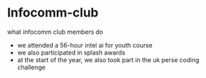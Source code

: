 # Infocomm-club
what infocomm club members do 
- we attended a 56-hour intel ai for youth course 
- we also participated in splash awards 
- at the start of the year, we also took part in the uk perse coding challenge
